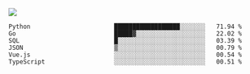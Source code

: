 ![](https://github-profile-summary-cards.vercel.app/api/cards/profile-details?username=igtm&theme=dracula)
<!--START_SECTION:waka-->

```text
Python                       ██████████████████░░░░░░░   71.94 %
Go                           █████▓░░░░░░░░░░░░░░░░░░░   22.02 %
SQL                          █░░░░░░░░░░░░░░░░░░░░░░░░   03.39 %
JSON                         ▒░░░░░░░░░░░░░░░░░░░░░░░░   00.79 %
Vue.js                       ░░░░░░░░░░░░░░░░░░░░░░░░░   00.54 %
TypeScript                   ░░░░░░░░░░░░░░░░░░░░░░░░░   00.51 %
```

<!--END_SECTION:waka-->
